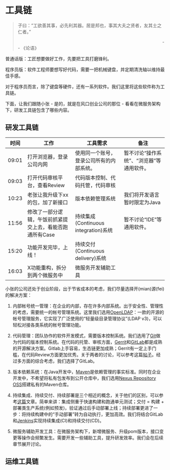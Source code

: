 # 工具链

> 子曰：“工欲善其事，必先利其器。居是邦也，事其大夫之贤者，友其士之仁者。” 
> 
>                                                                                                                     -- 《论语》

普通话版：工匠想要做好工作，先要把工具打磨锋利。

程序员版：软件工程师要想写好代码，需要一把机械键盘，并定期清洗轴以维持最佳手感。

对于程序员而言，除了键盘等硬件，还有一系列软件。我们这里将这些软件称为工具链。

下面，让我们跟随小张 - 是的，就是在风口创业公司的那位 - 看看在微服务架构下，研发工具链包含了哪些内容。

## 研发工具链

| 时间    | 工作                             | 工具需求                           | 备注                     |
| ----- | ------------------------------ | ------------------------------ | ---------------------- |
| 09:01 | 打开浏览器，登录公司内网                   | 使用同一个账号，登录公司所有的内部系统。           | 暂不讨论“操作系统”、“浏览器”等通用软件。 |
| 09:03 | 打开代码审核平台，查看Review              | 代码版本控制、代码托管，代码审核               |                        |
| 10:23 | 老张让我升级下xx的包，加了新接口              | 版本依赖管理系统                       | 我们将开发语言暂时限定为Java       |
| 11:56 | 修改了一部分逻辑，午饭前抓紧提交上去，看能否跑通所有Case | 持续集成(Continuous integration)系统 | 暂不讨论“IDE”等通用软件。        |
| 15:20 | 功能开发完毕，上线！                     | 持续交付(Continuous delivery)系统    |                        |
| 16:03 | X功能重构，拆分到两个微服务中                | 微服务开发辅助工具                      |                        |

小张的公司还处于创业阶段，出于节省成本的考虑，我们尽量选择开(mian)源(fei)的解决方案：

1. 内部帐号统一管理：在企业的内部，存在许多内部系统。出于安全性、管理性的考虑，需要统一的帐号管理系统。这里我们选用[OpenLDAP](https://www.openldap.org/)：一款的开源的帐号管理服务，它实现了广泛使用的“轻量级目录管理协议”(LDAP v3)，可以轻松对接各类系统的帐号管理功能。

2. 代码管理：团队协作的软件开发模式，需要版本控制系统。我们选用了[Git](https://git-scm.com/)做为代码的版本控制系统。在代码的托管、审核方面，[Gerrit](https://www.gerritcodereview.com/)和[GitLab](https://about.gitlab.com/install/?version=ce)都是成熟的开源解决方案。Gitlab上手容易，生态链更加成熟；Gerrit有一定上手门槛，在代码Review方面更加优秀。关于两者的讨论，可以参考这篇[帖子](https://www.reddit.com/r/git/comments/8ekeem/do_you_use_gerrit_software/)。经过多方面的综合考虑，我们选择了GitLab。

3. 版本依赖系统：在Java开发中，[Maven](https://maven.apache.org/)是依赖管理的事实标准。同时在企业开发中，不希望将私有包发布到公开仓库中，我们选用[Nexus Repository OSS](https://www.sonatype.com/products/repository-oss)搭建私有的Maven仓库。

4. 持续集成、持续交付、持续部署是三个相近的概念，关于他们的区别，可以参考[这篇](https://www.mindtheproduct.com/what-the-hell-are-ci-cd-and-devops-a-cheatsheet-for-the-rest-of-us/)文章。简单来讲：集成侧重于快速构建和跑通单元测试；交付 = 构建 + 部署类生产系统(例如预发)，验证通过后手动部署上线；持续部署更进了一步：将持续构建中的“手动部署”转为自动执行，更加高效。我们将结合GitLab和[Jenkins](https://www.jenkins.io/)实现持续集成(CI)和持续交付(CD)。

5. 微服务辅助开发工具：在微服务架构下，新增微服务、升级pom版本，接口变更等操作会频繁发生。需要开发一些辅助工具，提升研发效率。我们会在后续章节展开讨论。

## 运维工具链





